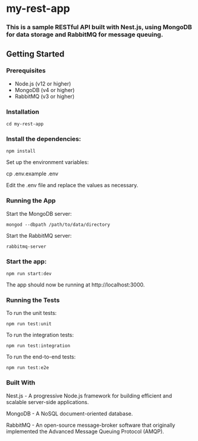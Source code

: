 
# my-rest-app

### This is a sample RESTful API built with Nest.js, using MongoDB for data storage and RabbitMQ for message queuing.

  

## Getting Started

### Prerequisites

- Node.js (v12 or higher)
- MongoDB (v4 or higher)
- RabbitMQ (v3 or higher)

### Installation

`cd my-rest-app`

### Install the dependencies:

`npm install`

Set up the environment variables:

cp .env.example .env

Edit the .env file and replace the values as necessary.

### Running the App

Start the MongoDB server:

`mongod --dbpath /path/to/data/directory`

Start the RabbitMQ server:

`rabbitmq-server`

### Start the app:

`npm run start:dev`

The app should now be running at http://localhost:3000.

### Running the Tests

To run the unit tests:

`npm run test:unit`

To run the integration tests:

`npm run test:integration`

To run the end-to-end tests:

`npm run test:e2e`


### Built With

Nest.js - A progressive Node.js framework for building efficient and scalable server-side applications.

MongoDB - A NoSQL document-oriented database.

RabbitMQ - An open-source message-broker software that originally implemented the Advanced Message Queuing Protocol (AMQP).